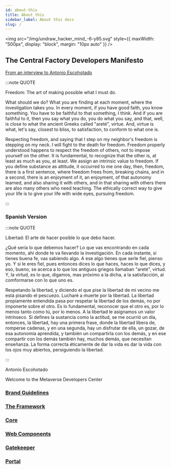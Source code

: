 ```yaml
---
id: about-this
title: About this
sidebar_label: About this docs
slug: /
---
```


<img src="/img/undraw_hacker_mind_-6-y85.svg" style={{
  maxWidth: "500px",
  display: "block", 
  margin: "10px auto"
}} />

## The Central Factory Developers Manifesto

[From an interview to Antonio Escohotado](https://www.youtube.com/watch?v=pJw4q1wCaC4)

:::note QUOTE

Freedom: The art of making possible what I must do.

What should we do? What you are finding at each moment, where the investigation takes you. In every moment, if you have good faith, you know something. You have to be faithful to that something, I think. And if you are faithful to it, then you say what you do, you do what you say, and that, well, is close to what the ancient Greeks called "areté", virtue. And, virtue is what, let's say, closest to bliss, to satisfaction, to conform to what one is.

Respecting freedom, and saying that I step on my neighbor's freedom is stepping on my neck. I will fight to the death for freedom. Freedom properly understood happens to respect the freedom of others, not to impose yourself on the other. It is fundamental, to recognize that the other is, at least as much as you, at least. We assign an intrinsic value to freedom. If you define substance as attitude, it occurred to me one day, then, freedom, there is a first sentence, where freedom frees from, breaking chains, and in a second, there is an enjoyment of it, an enjoyment, of that autonomy learned, and also sharing it with others, and in that sharing with others there are also many others who need teaching. The ethically correct way to give your life is to give your life with wide eyes, pursuing freedom.

:::

### Spanish Version

:::note QUOTE

Libertad: El arte de hacer posible lo que debo hacer.

¿Qué sería lo que debemos hacer? Lo que vas encontrando en cada momento, ahí donde te va llevando la investigación. En cada instante, si tienes buena fe, vas sabiendo algo. A ese algo tienes que serle fiel, pienso yo. Y si le eres fiel, pues entonces dices lo que haces, haces lo que dices, y eso, bueno, se acerca a lo que los antiguos griegos llamaban "areté", virtud. Y, la virtud, es lo que, digamos, mas próximo a la dicha, a la satisfacción, al comformarse con lo que uno es.

Respetando la libertad, y diciendo el que pise la libertad de mi vecino me está pisando el pescuezo. Lucharé a muerte por la libertad. La libertad propiamente entendida pasa por respetar la libertad de los demás, no por imponerte sobre el otro. Es lo fundamental, reconocer que el otro es, por lo menos tanto como tú, por lo menos. A la libertad le asignamos un valor intrínseco. Si defines la sustancia como la actitud, se me ocurrió un día, entonces, la libertad, hay una primera frase, donde la libertad libera de, romperse cadenas, y en una segunda, hay un disfrutar de ella, un gozar, de esa autonomía aprendida, y también un compartirla con los demás, y en ese compartir con los demás también hay, muchos demás, que necesitan enseñanza. La forma correcta éticamente de dar la vida es dar la vida con los ojos muy abiertos, persiguiendo la libertad.

:::

Antonio Escohotado

Welcome to the Metaverse Developers Center

### [Brand Guidelines](brand-guidelines)

### [The Framework](framework/oddd)

### [Core](core/api-docs)

### [Web Components](web-components/api-docs)

### [Gatekeeper](gatekeeper/api-docs)

### [Portal](portal/api-docs)
